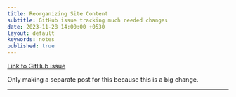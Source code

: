 ```yaml
---
title: Reorganizing Site Content
subtitle: GitHub issue tracking much needed changes 
date: 2023-11-28 14:00:00 +0530
layout: default
keywords: notes
published: true
---
```


[Link to GitHub issue](https://github.com/kyscg/kyscg.github.io/issues/3)

Only making a separate post for this because this is a big change.

---
